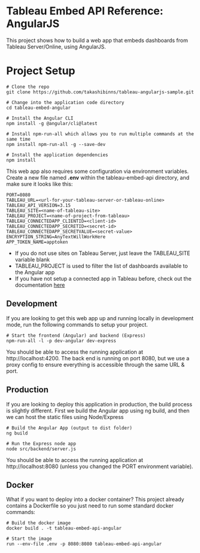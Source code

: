 # Tableau Embed API Reference: AngularJS
This project shows how to build a web app that embeds dashboards from Tableau Server/Online, using AngularJS.

# Project Setup
```
# Clone the repo
git clone https://github.com/takashibinns/tableau-angularjs-sample.git

# Change into the application code directory
cd tableau-embed-angular

# Install the Angular CLI
npm install -g @angular/cli@latest

# Install npm-run-all which allows you to run multiple commands at the same time
npm install npm-run-all -g --save-dev

# Install the application dependencies
npm install
```
This web app also requires some configuration via environment variables.  Create a new file named **.env** within the tableau-embed-api directory, and make sure it looks like this:
```
PORT=8080
TABLEAU_URL=<url-for-your-tableau-server-or-tableau-online>
TABLEAU_API_VERSION=3.15
TABLEAU_SITE=<name-of-tableau-site>
TABLEAU_PROJECT=<name-of-project-from-tableau>
TABLEAU_CONNECTEDAPP_CLIENTID=<client-id>
TABLEAU_CONNECTEDAPP_SECRETID=<secret-id>
TABLEAU_CONNECTEDAPP_SECRETVALUE=<secret-value>
ENCRYPTION_STRING=AnyTextWillWorkHere
APP_TOKEN_NAME=apptoken
```
* If you do not use sites on Tableau Server, just leave the TABLEAU_SITE variable blank
* TABLEAU_PROJECT is used to filter the list of dashboards available to the Angular app
* If you have not setup a connected app in Tableau before, check out the documentation [here](https://help.tableau.com/current/online/en-us/connected_apps.htm#create-a-connected-app)


##  Development
If you are looking to get this web app up and running locally in development mode, run the following commands to setup your project.
```
# Start the frontend (Angular) and backend (Express)
npm-run-all -l -p dev-angular dev-express
```
You should be able to access the running application at http://localhost:4200.  The back end is running on port 8080, but we use a proxy config to ensure everything is accessible through the same URL & port.

## Production
If you are looking to deploy this application in production, the build process is slightly different.  First we build the Angular app using ng build, and then we can host the static files using Node/Express
```
# Build the Angular App (output to dist folder)
ng build

# Run the Express node app
node src/backend/server.js
```
You should be able to access the running application at http://localhost:8080 (unless you changed the PORT environment variable).

## Docker
What if you want to deploy into a docker container? This project already contains a Dockerfile so you just need to run some standard docker commands:
```
# Build the docker image
docker build . -t tableau-embed-api-angular

# Start the image
run --env-file .env -p 8080:8080 tableau-embed-api-angular
```
